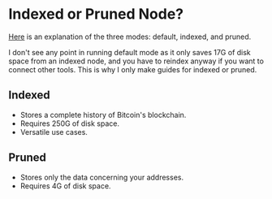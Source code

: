 # Indexed or Pruned Node?
[Here](https://bitcoin.stackexchange.com/questions/52889/bitcoin-core-txindex-vs-default-mode-vs-pruned-mode-in-depth/52894#52894) is an explanation of the three modes: default, indexed, and pruned.

I don't see any point in running default mode as it only saves 17G of disk space from an indexed node, and you have to reindex anyway if you want to connect other tools. This is why I only make guides for indexed or pruned.
## Indexed
+ Stores a complete history of Bitcoin's blockchain.
+ Requires 250G of disk space.
+ Versatile use cases.

## Pruned
+ Stores only the data concerning your addresses.
+ Requires 4G of disk space.
